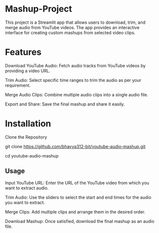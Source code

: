 # Mashup-Project
This project is a Streamlit app that allows users to download, trim, and merge audio from YouTube videos. The app provides an interactive interface for creating custom mashups from selected video clips.
# Features
Download YouTube Audio: Fetch audio tracks from YouTube videos by providing a video URL.

Trim Audio: Select specific time ranges to trim the audio as per your requirement.

Merge Audio Clips: Combine multiple audio clips into a single audio file.

Export and Share: Save the final mashup and share it easily.
# Installation
Clone the Repository

git clone https://github.com/bhavya312-bit/youtube-audio-mashup.git

cd youtube-audio-mashup
## Usage

Input YouTube URL: Enter the URL of the YouTube video from which you want to extract audio.

Trim Audio: Use the sliders to select the start and end times for the audio you want to extract.

Merge Clips: Add multiple clips and arrange them in the desired order.

Download Mashup: Once satisfied, download the final mashup as an audio file.
